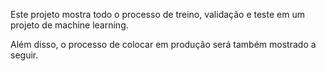Este projeto mostra todo o processo de treino, validação e teste em um projeto de machine learning.

Além disso, o processo de colocar em produção será também mostrado a seguir.



